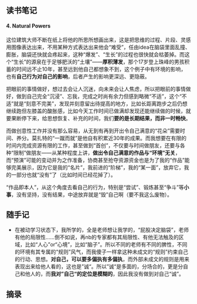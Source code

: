 ## 读书笔记

#### 4. Natural Powers

这位建筑大师不断在纸上将他的所思所想画出来，这是把思维的过程、片段、灵感用图像表达出来，不用某种方式表达出来他会“难受”，任由idea在脑袋里面乱撞、膨胀，脑袋还快就会疼起来，这种“爆发”、“生长”的过程也很快就会枯萎掉。而这个“生长”的源泉在于足够肥沃的“土壤”——**厚积薄发**，那个17岁登上珠峰的男孩积蓄的时间远不止10年，甚至远到他自己都想象不到，这个例子中有环境的影响，也有**自己行为对自己的影响**，后者产生的影响更深远、更隐蔽。

把眼前的事情做好，想过去会让人沉迷，向未来会让人焦虑，所以把眼前的事情做好，做到自己完全“沉浸”、忘我，完成之时尚有余力但感到略微“不适”，这个“不适”就是“刻意不完美”，发现并刻意留出待提高的地方，比如长距离跑步之后仍想继续跑但左膝盖的酸胀感，比如今天工作时间已做满却发现还能继续做的时候，就要果断停下来，给思想恢复、补充的时间，我们**要的是长期结果，而非一时畅快**。

而做创意性工作并没有那么容易，从无到有再到开出令自己满意的“花朵”需要时间、养分。莫扎特的“一蹴而就”是他自有积累近30年的成果。而我想要在有限的时间内完成资源有限的工作，甚至做到“首创”，不仅要与时间做朋友，还要与各种“限制”做朋友——从某种程度上讲，**做出令自己满意的作品与“环境”无关**，而“预演”可能的变动并为之作准备，协商甚至抢夺资源资金也是为了我的“作品”能够完美展示，因为它是我的“名片”，我前进的“阶梯”，我的“某一面”，放弃它，我的一部分也就“没有”了（比如时间已经花掉了）。

“作品即本人”，从这个角度去看自己的行为，特别是“尝试”、锻炼甚至“争斗”等**小事**，没有坚持，没有结果，中途放弃就是“毁”自己啊（要不我这么废物）。

## 随手记

- 在被动学习状态下，我所学的，全是老师想让我学的，“屁股决定脑袋”，老师有他的局限性......倒不如说，再nb的专家都有其局限性、有他无法触及的区域，比如“人心”or“心境”，比如“脑子”。所以不同的老师有不同的脾性，不同的环境有其专属的“规则”风气，而我傻子一样拿这种未成文的“规则”约束自己的行动、思想。**对自己，可以要多偏执有多偏执**，而外部未成文的规则是用来表现出来给他人看的，这也是”诚“。所以”诚“是多面的，分场合的，更是分自己和他人的，而**我对”自己“的定位是模糊的**，因此我没有做到对自己“诚”。

## 摘录
